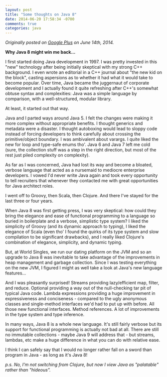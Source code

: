 ```yaml
---
layout: post
title: "Some thoughts on Java 8"
date: 2014-06-20 17:58:34 -0700
comments: true
categories: java
---
```

_Originally posted on [Google Plus](https://plus.google.com/u/0/+SeanCorfield_A/posts/dTiYLDXV5AV) on June 14th, 2014._

**Why Java 8 might win me back...**

I first started doing Java development in 1997. I was pretty invested in this "new" technology after being initially skeptical with my strong C++ background. I even wrote an editorial in a C++ journal about "the new kid on the block", casting aspersions as to whether it had what it would take to become popular. Over time, Java became the juggernaut of corporate development and I actually found it quite refreshing after C++'s somewhat obtuse syntax and complexities: Java was a simple language by comparison, with a well-structured, modular library.

At least, it started out that way.<!-- more -->

Java and I parted ways around Java 5. I felt the changes were making it more complex without appropriate benefits. I thought generics and metadata were a disaster. I thought autoboxing would lead to sloppy code instead of forcing developers to think carefully about crossing the primitive/object boundary. I was ambivalent about varargs. I quite liked the new for loop and type-safe enums tho'. Java 6 and Java 7 left me cold (sure, the collection stuff was a step in the right direction, but most of the rest just piled complexity on complexity).

As far as I was concerned, Java had lost its way and become a bloated, verbose language that acted as a nursemaid to mediocre enterprise developers. I vowed I'd never write Java again and took every opportunity to tell recruiters that whenever they contacted me with great opportunities for Java architect roles.

I went off to Groovy, then Scala, then Clojure. And there I've stayed for the last three or four years.

When Java 8 was first getting press, I was very skeptical: how could they bring the elegance and ease of functional programming to a language so buried in boilerplate and a verbose, simplistic type system? I liked the simplicity of Groovy (and its dynamic approach to typing), I liked the elegance of Scala (even tho' I found the quirks of its type system and slow compilation to be significant drawbacks), and I really liked Clojure's combination of elegance, simplicity, and dynamic typing.

But, at World Singles, we run our dating platform on the JVM and so an upgrade to Java 8 was inevitable to take advantage of the improvements in heap management and garbage collection. Since I was testing everything on the new JVM, I figured I might as well take a look at Java's new language features...

And I was pleasantly surprised! Streams providing lazy/efficient map, filter, and reduce. Optional providing a way out of the null-checking tar pit of typical Java code. Lambda expressions providing a huge improvement in expressiveness and conciseness - compared to the ugly anonymous classes and single-method interfaces we'd had to put up with before. All those new functional interfaces. Method references. A lot of improvements in the type system and type inference.

In many ways, Java 8 is a whole new language. It's still fairly verbose but its support for functional programming is actually not bad at all. There are still no immutable collections - maybe Java 9 will address that - but streams, lambdas, etc make a huge difference in what you can do with relative ease.

I think I can safely say that I would no longer rather fall on a sword than program in Java - as long as it's Java 8!

_p.s. No, I'm not switching from Clojure, but now I view Java as "palatable" rather than "hideous"._
